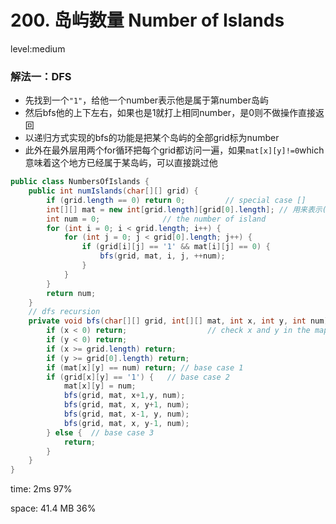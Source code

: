 # 200. 岛屿数量 Number of Islands

level:medium

### 解法一：DFS

- 先找到一个`"1"`，给他一个number表示他是属于第number岛屿
- 然后bfs他的上下左右，如果也是1就打上相同number，是0则不做操作直接返回
- 以递归方式实现的bfs的功能是把某个岛屿的全部grid标为number
- 此外在最外层用两个for循环把每个grid都访问一遍，如果`mat[x][y]!=0`which 意味着这个地方已经属于某岛屿，可以直接跳过他





```java
public class NumbersOfIslands {
    public int numIslands(char[][] grid) {
        if (grid.length == 0) return 0;         // special case []
        int[][] mat = new int[grid.length][grid[0].length]; // 用来表示(x,y)所属岛屿
        int num = 0;              // the number of island
        for (int i = 0; i < grid.length; i++) {
            for (int j = 0; j < grid[0].length; j++) {
                if (grid[i][j] == '1' && mat[i][j] == 0) {
                    bfs(grid, mat, i, j, ++num);
                }
            }
        }
        return num;
    }
	// dfs recursion
    private void bfs(char[][] grid, int[][] mat, int x, int y, int num) {
        if (x < 0) return;                  // check x and y in the map
        if (y < 0) return;
        if (x >= grid.length) return;
        if (y >= grid[0].length) return;
        if (mat[x][y] == num) return; // base case 1
        if (grid[x][y] == '1') {   // base case 2
            mat[x][y] = num;
            bfs(grid, mat, x+1,y, num);
            bfs(grid, mat, x, y+1, num);
            bfs(grid, mat, x-1, y, num);
            bfs(grid, mat, x, y-1, num);
        } else {  // base case 3
            return;
        }
    }
}
```

time: 2ms 97%

space: 41.4 MB  36%

